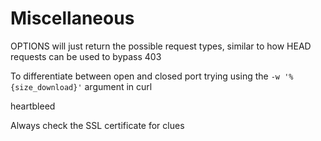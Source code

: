 # Miscellaneous
OPTIONS will just return the possible request types, similar to how HEAD requests can be used to bypass 403

To differentiate between open and closed port trying using the `-w '%{size_download}'` argument in curl

heartbleed

Always check the SSL certificate for clues